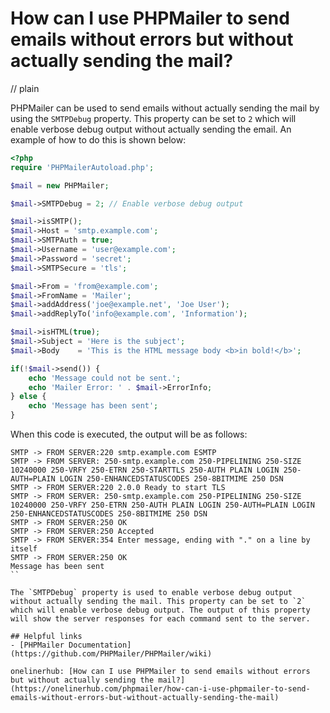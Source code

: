 # How can I use PHPMailer to send emails without errors but without actually sending the mail?
// plain

PHPMailer can be used to send emails without actually sending the mail by using the `SMTPDebug` property. This property can be set to `2` which will enable verbose debug output without actually sending the email. An example of how to do this is shown below:

```php
<?php
require 'PHPMailerAutoload.php';

$mail = new PHPMailer;

$mail->SMTPDebug = 2; // Enable verbose debug output

$mail->isSMTP();
$mail->Host = 'smtp.example.com';
$mail->SMTPAuth = true;
$mail->Username = 'user@example.com';
$mail->Password = 'secret';
$mail->SMTPSecure = 'tls';

$mail->From = 'from@example.com';
$mail->FromName = 'Mailer';
$mail->addAddress('joe@example.net', 'Joe User');
$mail->addReplyTo('info@example.com', 'Information');

$mail->isHTML(true);
$mail->Subject = 'Here is the subject';
$mail->Body    = 'This is the HTML message body <b>in bold!</b>';

if(!$mail->send()) {
    echo 'Message could not be sent.';
    echo 'Mailer Error: ' . $mail->ErrorInfo;
} else {
    echo 'Message has been sent';
}
```

When this code is executed, the output will be as follows:

```
SMTP -> FROM SERVER:220 smtp.example.com ESMTP
SMTP -> FROM SERVER: 250-smtp.example.com 250-PIPELINING 250-SIZE 10240000 250-VRFY 250-ETRN 250-STARTTLS 250-AUTH PLAIN LOGIN 250-AUTH=PLAIN LOGIN 250-ENHANCEDSTATUSCODES 250-8BITMIME 250 DSN
SMTP -> FROM SERVER:220 2.0.0 Ready to start TLS
SMTP -> FROM SERVER: 250-smtp.example.com 250-PIPELINING 250-SIZE 10240000 250-VRFY 250-ETRN 250-AUTH PLAIN LOGIN 250-AUTH=PLAIN LOGIN 250-ENHANCEDSTATUSCODES 250-8BITMIME 250 DSN
SMTP -> FROM SERVER:250 OK
SMTP -> FROM SERVER:250 Accepted
SMTP -> FROM SERVER:354 Enter message, ending with "." on a line by itself
SMTP -> FROM SERVER:250 OK
Message has been sent
``

The `SMTPDebug` property is used to enable verbose debug output without actually sending the mail. This property can be set to `2` which will enable verbose debug output. The output of this property will show the server responses for each command sent to the server.

## Helpful links
- [PHPMailer Documentation](https://github.com/PHPMailer/PHPMailer/wiki)

onelinerhub: [How can I use PHPMailer to send emails without errors but without actually sending the mail?](https://onelinerhub.com/phpmailer/how-can-i-use-phpmailer-to-send-emails-without-errors-but-without-actually-sending-the-mail)